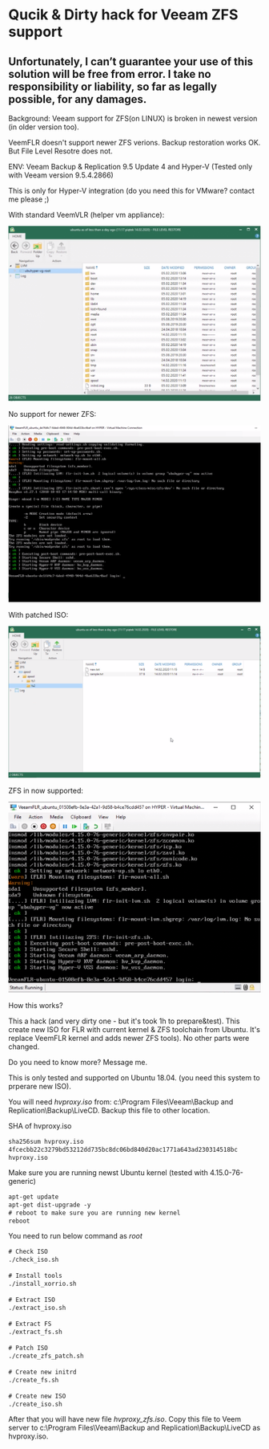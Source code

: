 # Qucik & Dirty hack for Veeam ZFS support

## Unfortunately, I can’t guarantee your use of this solution will be free from error. I take no responsibility or liability, so far as legally possible, for any damages.

Background: Veeam support for ZFS(on LINUX) is broken in newest version (in older version too).

VeemFLR doesn't support newer ZFS verions. Backup restoration works OK. But File Level Resotre does not.


ENV: Veeam Backup & Replication 9.5 Update 4 and Hyper-V (Tested only with Veeam version 9.5.4.2866)

This is only for Hyper-V integration (do you need this for VMware? contact me please ;)

With standard VeemVLR (helper vm appliance):

![img1](https://raw.githubusercontent.com/rjsocha/veeam-flr-zfs-hack/master/img/flr1.png)

No support for newer ZFS:

![img1](https://raw.githubusercontent.com/rjsocha/veeam-flr-zfs-hack/master/img/helper_vm1.png)

With patched ISO:

![img1](https://raw.githubusercontent.com/rjsocha/veeam-flr-zfs-hack/master/img/flr2.png)

ZFS in now supported:

![img1](https://raw.githubusercontent.com/rjsocha/veeam-flr-zfs-hack/master/img/helper_vm2.png)

How this works?

This a hack (and very dirty one - but it's took 1h to prepare&test).
This create new ISO for FLR with current kernel & ZFS toolchain from Ubuntu. It's replace VeemFLR kernel and adds newer ZFS tools).
No other parts were changed.

Do you need to know more? Message me.


This is only tested and supported on Ubuntu 18.04. (you need this system to prperare new ISO).


You will need *hvproxy.iso* from: c:\Program Files\Veeam\Backup and Replication\Backup\LiveCD. Backup this file to other location.

SHA of hvproxy.iso
```
sha256sum hvproxy.iso
4fcecbb22c3279bd53212dd735bc8dc06bd840d20ac1771a643ad230314518bc  hvproxy.iso
```

Make sure you are running newst Ubuntu kernel (tested with 4.15.0-76-generic)

```
apt-get update 
apt-get dist-upgrade -y
# reboot to make sure you are running new kernel
reboot 
```

You need to run below command as *root*
```
# Check ISO
./check_iso.sh

# Install tools
./install_xorrio.sh

# Extract ISO
./extract_iso.sh

# Extract FS
./extract_fs.sh

# Patch ISO
./create_zfs_patch.sh

# Create new initrd
./create_fs.sh

# Create new ISO
./create_iso.sh
```

After that you will have new file *hvproxy_zfs.iso*. Copy this file to Veem server to c:\Program Files\Veeam\Backup and Replication\Backup\LiveCD as hvproxy.iso.

